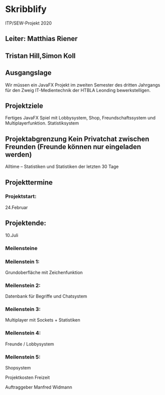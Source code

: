 # Skribblify
ITP/SEW-Projekt 2020


## Leiter: Matthias Riener	
## Tristan Hill,Simon Koll	
	
## Ausgangslage
Wir müssen ein JavaFX Projekt im zweiten Semester des dritten Jahrgangs für den Zweig IT-Medientechnik der HTBLA Leonding bewerkstelligen.
## Projektziele	
Fertiges JavaFX Spiel mit Lobbysystem, Shop, Freundschaftssystem und Multiplayerfunktion.
Statistiksystem

## Projektabgrenzung	Kein Privatchat zwischen Freunden (Freunde können nur eingeladen werden)
Alltime – Statistiken und Statistiken der letzten 30 Tage
## Projekttermine	
### Projektstart:	
24.Februar	
## Projektende: 
10.Juli
### Meilensteine	
### Meilenstein 1:
Grundoberfläche mit Zeichenfunktion
### Meilenstein 2: 
Datenbank für Begriffe und Chatsystem
### Meilenstein 3: 
Multiplayer mit Sockets + Statistiken
### Meilenstein 4:
Freunde / Lobbysystem
### Meilenstein 5:
Shopsystem
	
Projektkosten	Freizeit

	
Auftraggeber	Manfred Widmann


